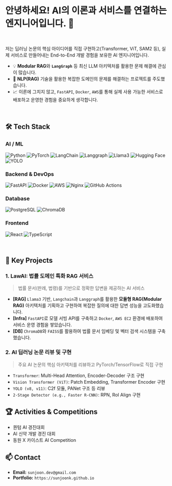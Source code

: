 # 안녕하세요! AI의 이론과 서비스를 연결하는 엔지니어입니다. 👋

<br>

저는 딥러닝 논문의 핵심 아이디어를 직접 구현하고(Transformer, ViT, SAM2 등), 실제 서비스로 만들어내는 End-to-End 개발 경험을 보유한 AI 엔지니어입니다.

- 💡 **Modular RAG**와 **`LangGraph`** 등 최신 LLM 아키텍처를 활용한 문제 해결에 관심이 많습니다.
- 🚀 **NLP(RAG)** 기술을 활용한 복잡한 도메인의 문제를 해결하는 프로젝트를 주도했습니다.
- 📈 이론에 그치지 않고, `FastAPI`, `Docker`, `AWS`를 통해 실제 사용 가능한 서비스로 배포하고 운영한 경험을 중요하게 생각합니다.

<br>

## 🛠️ Tech Stack

### AI / ML
![Python](https://img.shields.io/badge/Python-3776AB?style=for-the-badge&logo=python&logoColor=white)
![PyTorch](https://img.shields.io/badge/PyTorch-EE4C2C?style=for-the-badge&logo=pytorch&logoColor=white)
![LangChain](https://img.shields.io/badge/LangChain-000000?style=for-the-badge&logo=langchain&logoColor=white)
![Langgraph](https://img.shields.io/badge/Langgraph-5A29E4?style=for-the-badge)
![Llama3](https://img.shields.io/badge/Llama3-010000?style=for-the-badge&logo=meta&logoColor=white)
![Hugging Face](https://img.shields.io/badge/Hugging%20Face-FFD21E?style=for-the-badge&logo=huggingface&logoColor=black)
![YOLO](https://img.shields.io/badge/YOLO-00FFFF?style=for-the-badge&logo=yolo&logoColor=black)

### Backend & DevOps
![FastAPI](https://img.shields.io/badge/FastAPI-009688?style=for-the-badge&logo=fastapi&logoColor=white)
![Docker](https://img.shields.io/badge/Docker-2496ED?style=for-the-badge&logo=docker&logoColor=white)
![AWS](https://img.shields.io/badge/AWS-232F3E?style=for-the-badge&logo=amazon-aws&logoColor=white)
![Nginx](https://img.shields.io/badge/Nginx-009639?style=for-the-badge&logo=nginx&logoColor=white)
![GitHub Actions](https://img.shields.io/badge/GitHub%20Actions-2088FF?style=for-the-badge&logo=githubactions&logoColor=white)

### Database
![PostgreSQL](https://img.shields.io/badge/PostgreSQL-4169E1?style=for-the-badge&logo=postgresql&logoColor=white)
![ChromaDB](https://img.shields.io/badge/Chroma-5B23EC?style=for-the-badge&logo=chroma&logoColor=white)

### Frontend
![React](https://img.shields.io/badge/React-61DAFB?style=for-the-badge&logo=react&logoColor=black)
![TypeScript](https://img.shields.io/badge/TypeScript-3178C6?style=for-the-badge&logo=typescript&logoColor=white)

<br>

## 🚀 Key Projects

### 1. LawAI: 법률 도메인 특화 RAG 서비스
> 법률 문서(판례, 법령)를 기반으로 정확한 답변을 제공하는 AI 서비스
> 
- **[RAG]** `Llama3` 기반, `Langchain`과 `Langgraph`를 활용한 **모듈형 RAG(Modular RAG)** 아키텍처를 기획하고 구현하여 복잡한 질의에 대한 답변 성능을 고도화했습니다.
- **[Infra]** `FastAPI`로 모델 서빙 API를 구축하고 `Docker`, `AWS EC2` 환경에 배포하여 서비스 운영 경험을 쌓았습니다.
- **[DB]** `ChromaDB`와 `FAISS`를 활용하여 법률 문서 임베딩 및 벡터 검색 시스템을 구축했습니다.

### 2. AI 딥러닝 논문 리뷰 및 구현
> 주요 AI 논문의 핵심 아키텍처를 리뷰하고 PyTorch/TensorFlow로 직접 구현
> 
- `Transformer`: Multi-Head Attention, Encoder-Decoder 구조 구현
- `Vision Transformer (ViT)`: Patch Embedding, Transformer Encoder 구현
- `YOLO (v8, v11)`: C2f 모듈, PANet 구조 등 리뷰
- `2-Stage Detector (e.g., Faster R-CNN)`: RPN, RoI Align 구현

## 🏆 Activities & Competitions

- 퀀텀 AI 경진대회
- AI 신약 개발 경진 대회
- 동원 X 카이스트 AI Competition

## 📫 Contact

- **Email:** `sunjoon.dev@gmail.com`
- **Portfolio:** `https://sunjoonk.github.io`
